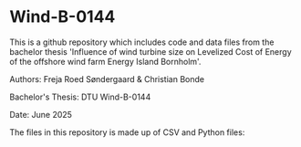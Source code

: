 # Wind-B-0144

This is a github repository which includes code and data files from the bachelor thesis 'Influence of wind turbine size on Levelized Cost of Energy of the offshore wind farm Energy Island Bornholm'.

Authors:
Freja Roed Søndergaard & Christian Bonde

Bachelor's Thesis:
DTU Wind-B-0144

Date:
June 2025

The files in this repository is made up of CSV and Python files: